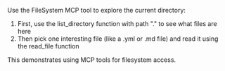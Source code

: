 Use the FileSystem MCP tool to explore the current directory:

1. First, use the list_directory function with path "." to see what files are here
2. Then pick one interesting file (like a .yml or .md file) and read it using the read_file function

This demonstrates using MCP tools for filesystem access.